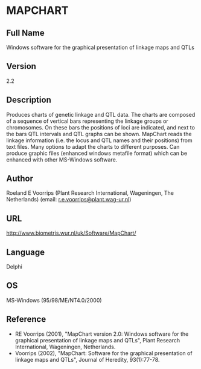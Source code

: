 # MAPCHART

## Full Name
Windows software for the graphical presentation of linkage maps and QTLs

## Version
2.2

## Description
Produces charts of genetic linkage and QTL data. The charts are composed of a sequence of vertical bars representing the linkage groups or chromosomes. On these bars the positions of loci are indicated, and next to the bars QTL intervals and QTL graphs can be shown. MapChart reads the linkage information (i.e. the locus and QTL names and their positions) from text files. Many options to adapt the charts to different purposes. Can produce graphic files (enhanced windows metafile format) which can be enhanced with other MS-Windows software.

## Author
Roeland E Voorrips (Plant Research International, Wageningen, The Netherlands) (email: r.e.voorrips@plant.wag-ur.nl)

## URL
http://www.biometris.wur.nl/uk/Software/MapChart/

## Language
Delphi

## OS
MS-Windows (95/98/ME/NT4.0/2000)

## Reference
* RE Voorrips (2001), "MapChart version 2.0: Windows software for the graphical presentation of linkage maps and QTLs", Plant Research International, Wageningen, Netherlands.
* Voorrips (2002), "MapChart: Software for the graphical presentation of linkage maps and QTLs", Journal of Heredity, 93(1):77-78.